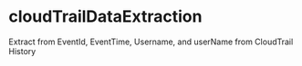 # cloudTrailDataExtraction
Extract from EventId, EventTime, Username, and userName from CloudTrail History
